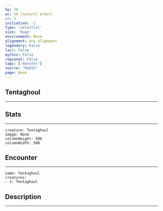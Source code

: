 ```yaml
---
hp: 76
ac: 19 (natural armor)
cr: 3
initiative: -1
type: 'celestial'    
size: 'Huge'
environment: None
alignment: any alignment
legendary: False
lair: False
mythic: False
regional: False
tags: ['monster']
source: "MaDSS"
page: None
---
```


## Tentaghoul
---



## Stats
---

```statblock
creature: Tentaghoul
image: None
columnHeight: 500
columnWidth: 500
```

## Encounter
---

```encounter-table
name: Tentaghoul
creatures:
- 1: Tentaghoul
```

## Description
---




